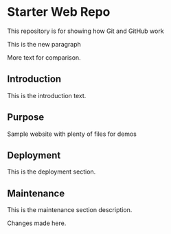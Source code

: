 # Starter Web Repo

This repository is for showing how Git and GitHub work

This is the new paragraph

More text for comparison.

## Introduction

This is the introduction text.

## Purpose

Sample website with plenty of files for demos

## Deployment 

This is the deployment section.

## Maintenance 

This is the maintenance section description.

Changes made here.
